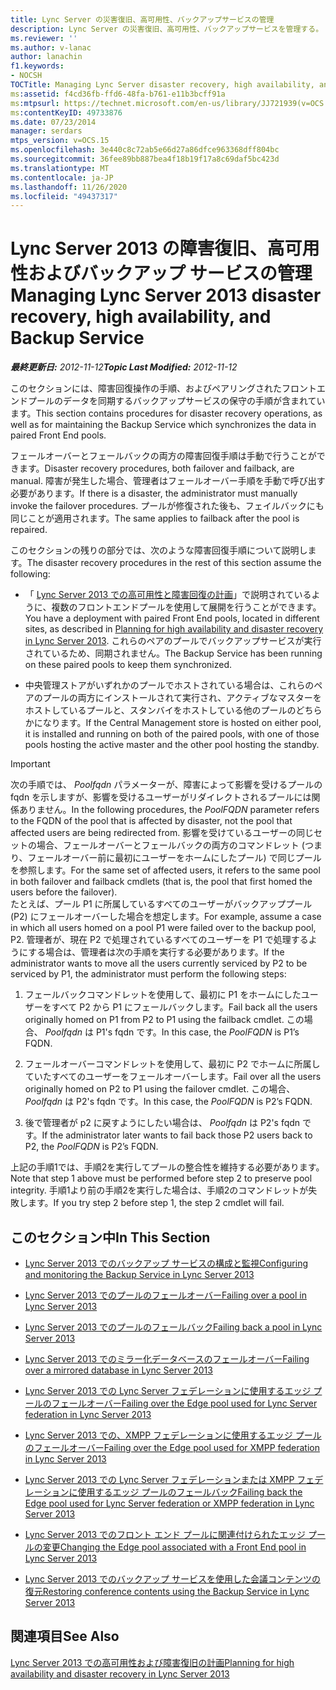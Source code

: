 ```yaml
---
title: Lync Server の災害復旧、高可用性、バックアップサービスの管理
description: Lync Server の災害復旧、高可用性、バックアップサービスを管理する。
ms.reviewer: ''
ms.author: v-lanac
author: lanachin
f1.keywords:
- NOCSH
TOCTitle: Managing Lync Server disaster recovery, high availability, and Backup Service
ms:assetid: f4cd36fb-ffd6-48fa-b761-e11b3bcff91a
ms:mtpsurl: https://technet.microsoft.com/en-us/library/JJ721939(v=OCS.15)
ms:contentKeyID: 49733876
ms.date: 07/23/2014
manager: serdars
mtps_version: v=OCS.15
ms.openlocfilehash: 3e440c8c72ab5e66d27a86dfce963368dff804bc
ms.sourcegitcommit: 36fee89bb887bea4f18b19f17a8c69daf5bc423d
ms.translationtype: MT
ms.contentlocale: ja-JP
ms.lasthandoff: 11/26/2020
ms.locfileid: "49437317"
---
```

# <a name="managing-lync-server-2013-disaster-recovery-high-availability-and-backup-service"></a><span data-ttu-id="1670c-103">Lync Server 2013 の障害復旧、高可用性およびバックアップ サービスの管理</span><span class="sxs-lookup"><span data-stu-id="1670c-103">Managing Lync Server 2013 disaster recovery, high availability, and Backup Service</span></span>

<div data-xmlns="http://www.w3.org/1999/xhtml">

<div class="topic" data-xmlns="http://www.w3.org/1999/xhtml" data-msxsl="urn:schemas-microsoft-com:xslt" data-cs="https://msdn.microsoft.com/">

<div data-asp="https://msdn2.microsoft.com/asp">



</div>

<div id="mainSection">

<div id="mainBody"><span data-ttu-id="1670c-104">

<span> </span></span><span class="sxs-lookup"><span data-stu-id="1670c-104">

<span> </span></span></span>

<span data-ttu-id="1670c-105">_**最終更新日:** 2012-11-12_</span><span class="sxs-lookup"><span data-stu-id="1670c-105">_**Topic Last Modified:** 2012-11-12_</span></span>

<span data-ttu-id="1670c-106">このセクションには、障害回復操作の手順、およびペアリングされたフロントエンドプールのデータを同期するバックアップサービスの保守の手順が含まれています。</span><span class="sxs-lookup"><span data-stu-id="1670c-106">This section contains procedures for disaster recovery operations, as well as for maintaining the Backup Service which synchronizes the data in paired Front End pools.</span></span>

<span data-ttu-id="1670c-107">フェールオーバーとフェールバックの両方の障害回復手順は手動で行うことができます。</span><span class="sxs-lookup"><span data-stu-id="1670c-107">Disaster recovery procedures, both failover and failback, are manual.</span></span> <span data-ttu-id="1670c-108">障害が発生した場合、管理者はフェールオーバー手順を手動で呼び出す必要があります。</span><span class="sxs-lookup"><span data-stu-id="1670c-108">If there is a disaster, the administrator must manually invoke the failover procedures.</span></span> <span data-ttu-id="1670c-109">プールが修復された後も、フェイルバックにも同じことが適用されます。</span><span class="sxs-lookup"><span data-stu-id="1670c-109">The same applies to failback after the pool is repaired.</span></span>

<span data-ttu-id="1670c-110">このセクションの残りの部分では、次のような障害回復手順について説明します。</span><span class="sxs-lookup"><span data-stu-id="1670c-110">The disaster recovery procedures in the rest of this section assume the following:</span></span>

  - <span data-ttu-id="1670c-111">「 [Lync Server 2013 での高可用性と障害回復の計画](lync-server-2013-planning-for-high-availability-and-disaster-recovery.md)」で説明されているように、複数のフロントエンドプールを使用して展開を行うことができます。</span><span class="sxs-lookup"><span data-stu-id="1670c-111">You have a deployment with paired Front End pools, located in different sites, as described in [Planning for high availability and disaster recovery in Lync Server 2013](lync-server-2013-planning-for-high-availability-and-disaster-recovery.md).</span></span> <span data-ttu-id="1670c-112">これらのペアのプールでバックアップサービスが実行されているため、同期されません。</span><span class="sxs-lookup"><span data-stu-id="1670c-112">The Backup Service has been running on these paired pools to keep them synchronized.</span></span>

  - <span data-ttu-id="1670c-113">中央管理ストアがいずれかのプールでホストされている場合は、これらのペアのプールの両方にインストールされて実行され、アクティブなマスターをホストしているプールと、スタンバイをホストしている他のプールのどちらかになります。</span><span class="sxs-lookup"><span data-stu-id="1670c-113">If the Central Management store is hosted on either pool, it is installed and running on both of the paired pools, with one of those pools hosting the active master and the other pool hosting the standby.</span></span>

<div>


> [!IMPORTANT]
> <span data-ttu-id="1670c-114">次の手順では、 <EM>Poolfqdn</EM> パラメーターが、障害によって影響を受けるプールの fqdn を示しますが、影響を受けるユーザーがリダイレクトされるプールには関係ありません。</span><span class="sxs-lookup"><span data-stu-id="1670c-114">In the following procedures, the <EM>PoolFQDN</EM> parameter refers to the FQDN of the pool that is affected by disaster, not the pool that affected users are being redirected from.</span></span> <span data-ttu-id="1670c-115">影響を受けているユーザーの同じセットの場合、フェールオーバーとフェールバックの両方のコマンドレット (つまり、フェールオーバー前に最初にユーザーをホームにしたプール) で同じプールを参照します。</span><span class="sxs-lookup"><span data-stu-id="1670c-115">For the same set of affected users, it refers to the same pool in both failover and failback cmdlets (that is, the pool that first homed the users before the failover).</span></span><BR><span data-ttu-id="1670c-116">たとえば、プール P1 に所属しているすべてのユーザーがバックアッププール (P2) にフェールオーバーした場合を想定します。</span><span class="sxs-lookup"><span data-stu-id="1670c-116">For example, assume a case in which all users homed on a pool P1 were failed over to the backup pool, P2.</span></span> <span data-ttu-id="1670c-117">管理者が、現在 P2 で処理されているすべてのユーザーを P1 で処理するようにする場合は、管理者は次の手順を実行する必要があります。</span><span class="sxs-lookup"><span data-stu-id="1670c-117">If the administrator wants to move all the users currently serviced by P2 to be serviced by P1, the administrator must perform the following steps:</span></span> 
> <OL>
> <LI>
> <P><span data-ttu-id="1670c-118">フェールバックコマンドレットを使用して、最初に P1 をホームにしたユーザーをすべて P2 から P1 にフェールバックします。</span><span class="sxs-lookup"><span data-stu-id="1670c-118">Fail back all the users originally homed on P1 from P2 to P1 using the failback cmdlet.</span></span> <span data-ttu-id="1670c-119">この場合、 <EM>Poolfqdn</EM> は P1's fqdn です。</span><span class="sxs-lookup"><span data-stu-id="1670c-119">In this case, the <EM>PoolFQDN</EM> is P1’s FQDN.</span></span></P>
> <LI>
> <P><span data-ttu-id="1670c-120">フェールオーバーコマンドレットを使用して、最初に P2 でホームに所属していたすべてのユーザーをフェールオーバーします。</span><span class="sxs-lookup"><span data-stu-id="1670c-120">Fail over all the users originally homed on P2 to P1 using the failover cmdlet.</span></span> <span data-ttu-id="1670c-121">この場合、 <EM>Poolfqdn</EM> は P2's fqdn です。</span><span class="sxs-lookup"><span data-stu-id="1670c-121">In this case, the <EM>PoolFQDN</EM> is P2’s FQDN.</span></span></P>
> <LI>
> <P><span data-ttu-id="1670c-122">後で管理者が p2 に戻すようにしたい場合は、 <EM>Poolfqdn</EM> は P2's fqdn です。</span><span class="sxs-lookup"><span data-stu-id="1670c-122">If the administrator later wants to fail back those P2 users back to P2, the <EM>PoolFQDN</EM> is P2’s FQDN.</span></span></P></LI></OL><span data-ttu-id="1670c-123">上記の手順1では、手順2を実行してプールの整合性を維持する必要があります。</span><span class="sxs-lookup"><span data-stu-id="1670c-123">Note that step 1 above must be performed before step 2 to preserve pool integrity.</span></span> <span data-ttu-id="1670c-124">手順1より前の手順2を実行した場合は、手順2のコマンドレットが失敗します。</span><span class="sxs-lookup"><span data-stu-id="1670c-124">If you try step 2 before step 1, the step 2 cmdlet will fail.</span></span>



</div>

<div>

## <a name="in-this-section"></a><span data-ttu-id="1670c-125">このセクション中</span><span class="sxs-lookup"><span data-stu-id="1670c-125">In This Section</span></span>

  - [<span data-ttu-id="1670c-126">Lync Server 2013 でのバックアップ サービスの構成と監視</span><span class="sxs-lookup"><span data-stu-id="1670c-126">Configuring and monitoring the Backup Service in Lync Server 2013</span></span>](lync-server-2013-configuring-and-monitoring-the-backup-service.md)

  - [<span data-ttu-id="1670c-127">Lync Server 2013 でのプールのフェールオーバー</span><span class="sxs-lookup"><span data-stu-id="1670c-127">Failing over a pool in Lync Server 2013</span></span>](lync-server-2013-failing-over-a-pool.md)

  - [<span data-ttu-id="1670c-128">Lync Server 2013 でのプールのフェールバック</span><span class="sxs-lookup"><span data-stu-id="1670c-128">Failing back a pool in Lync Server 2013</span></span>](lync-server-2013-failing-back-a-pool.md)

  - [<span data-ttu-id="1670c-129">Lync Server 2013 でのミラー化データベースのフェールオーバー</span><span class="sxs-lookup"><span data-stu-id="1670c-129">Failing over a mirrored database in Lync Server 2013</span></span>](lync-server-2013-failing-over-a-mirrored-database.md)

  - [<span data-ttu-id="1670c-130">Lync Server 2013 での Lync Server フェデレーションに使用するエッジ プールのフェールオーバー</span><span class="sxs-lookup"><span data-stu-id="1670c-130">Failing over the Edge pool used for Lync Server federation in Lync Server 2013</span></span>](lync-server-2013-failing-over-the-edge-pool-used-for-lync-server-federation.md)

  - [<span data-ttu-id="1670c-131">Lync Server 2013 での、XMPP フェデレーションに使用するエッジ プールのフェールオーバー</span><span class="sxs-lookup"><span data-stu-id="1670c-131">Failing over the Edge pool used for XMPP federation in Lync Server 2013</span></span>](lync-server-2013-failing-over-the-edge-pool-used-for-xmpp-federation.md)

  - [<span data-ttu-id="1670c-132">Lync Server 2013 での Lync Server フェデレーションまたは XMPP フェデレーションに使用するエッジ プールのフェールバック</span><span class="sxs-lookup"><span data-stu-id="1670c-132">Failing back the Edge pool used for Lync Server federation or XMPP federation in Lync Server 2013</span></span>](lync-server-2013-failing-back-the-edge-pool-used-for-lync-server-federation-or-xmpp-federation.md)

  - [<span data-ttu-id="1670c-133">Lync Server 2013 でのフロント エンド プールに関連付けられたエッジ プールの変更</span><span class="sxs-lookup"><span data-stu-id="1670c-133">Changing the Edge pool associated with a Front End pool in Lync Server 2013</span></span>](lync-server-2013-changing-the-edge-pool-associated-with-a-front-end-pool.md)

  - [<span data-ttu-id="1670c-134">Lync Server 2013 でのバックアップ サービスを使用した会議コンテンツの復元</span><span class="sxs-lookup"><span data-stu-id="1670c-134">Restoring conference contents using the Backup Service in Lync Server 2013</span></span>](lync-server-2013-restoring-conference-contents-using-the-backup-service.md)

</div>

<div>

## <a name="see-also"></a><span data-ttu-id="1670c-135">関連項目</span><span class="sxs-lookup"><span data-stu-id="1670c-135">See Also</span></span>


[<span data-ttu-id="1670c-136">Lync Server 2013 での高可用性および障害復旧の計画</span><span class="sxs-lookup"><span data-stu-id="1670c-136">Planning for high availability and disaster recovery in Lync Server 2013</span></span>](lync-server-2013-planning-for-high-availability-and-disaster-recovery.md)  
  

<span data-ttu-id="1670c-137"></div>

</div>

<span> </span>

</div>

</div>

</span><span class="sxs-lookup"><span data-stu-id="1670c-137"></div>

</div>

<span> </span>

</div>

</div>

</span></span></div>

